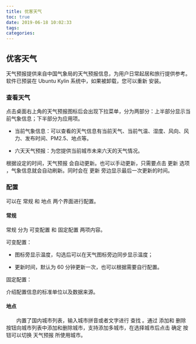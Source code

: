 ```yaml
---
title: 优客天气
toc: true
date: 2019-06-18 10:02:33
tags:
categories:
---
```






## 优客天气
天气预报提供来自中国气象局的天气预报信息，为用户日常起居和旅行提供参考。
软件已预装在 Ubuntu Kylin 系统中，如果被卸载，您可以重新 安装。
### 查看天气

点击桌面右上角的天气预报图标后会出现下拉菜单，分为两部分：上半部分显示当前气象信息；下半部分为应用项。

* 当前气象信息：可以查看的天气信息有当前天气、当前气温、湿度、风向、风力、发布时间、PM2.5、地点等。

* 六天天气预报：为您提供当前城市未来六天的天气情况。

根据设定的时间，天气预报 会自动更新。也可以手动更新，只需要点击 更新 选项 ，气象信息就会自动刷新。同时会在 更新 旁边显示最后一次更新的时间。
### 配置

可以在 常规 和 地点 两个界面进行配置。
#### 常规

常规 分为 可变配置 和 固定配置 两项内容。

可变配置：

* 图标旁显示温度，勾选后可以在天气图标旁边同步显示温度；

* 更新时间，默认为 60 分钟更新一次，也可以根据需要自行配置。

固定配置：

介绍配置信息的标准单位以及数据来源。
#### 地点

　　内置了国内城市列表，输入城市拼音或者文字进行 查找 。通过 添加和 删除 按钮向城市列表中添加和删除城市，支持添加多城市，在选择城市后点击 确定 按钮可以切换 天气预报 所使用城市。

